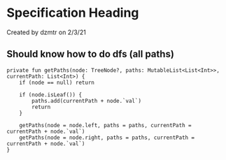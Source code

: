 Specification Heading
=====================
Created by dzmtr on 2/3/21

Should know how to do dfs (all paths)
----------------

```
private fun getPaths(node: TreeNode?, paths: MutableList<List<Int>>, currentPath: List<Int>) {
    if (node == null) return

    if (node.isLeaf()) {
        paths.add(currentPath + node.`val`)
        return
    }

    getPaths(node = node.left, paths = paths, currentPath = currentPath + node.`val`)
    getPaths(node = node.right, paths = paths, currentPath = currentPath + node.`val`)
}
```